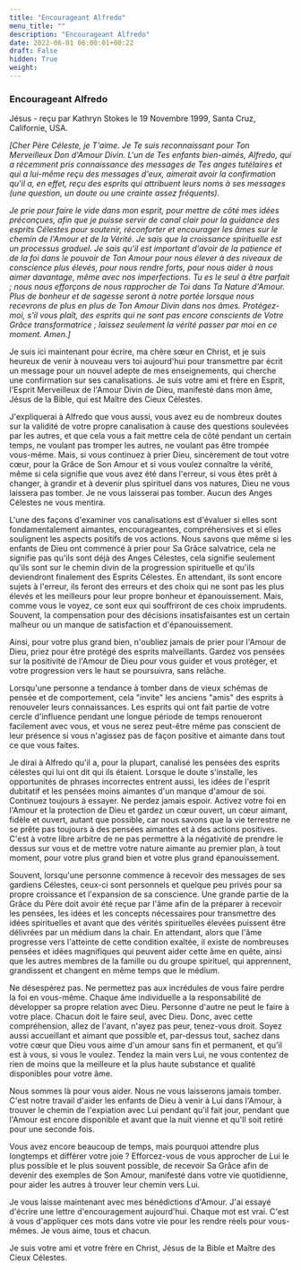 ```yaml
---
title: "Encourageant Alfredo"
menu_title: ""
description: "Encourageant Alfredo"
date: 2022-06-01 06:00:01+00:22
draft: False
hidden: True
weight:
---
```

### Encourageant Alfredo

Jésus - reçu par Kathryn Stokes le 19 Novembre 1999, Santa Cruz, Californie, USA.

*[Cher Père Céleste, je T'aime. Je Te suis reconnaissant pour Ton Merveilleux Don d'Amour Divin. L'un de Tes enfants bien-aimés, Alfredo, qui a récemment pris connaissance des messages de Tes anges tutélaires et qui a lui-même reçu des messages d'eux, aimerait avoir la confirmation qu'il a, en effet, reçu des esprits qui attribuent leurs noms à ses messages (une question, un doute ou une crainte assez fréquents).*

*Je prie pour faire le vide dans mon esprit, pour mettre de côté mes idées préconçues, afin que je puisse servir de canal clair pour la guidance des esprits Célestes pour soutenir, réconforter et encourager les âmes sur le chemin de l'Amour et de la Vérité. Je sais que la croissance spirituelle est un processus graduel. Je sais qu'il est important d'avoir de la patience et de la foi dans le pouvoir de Ton Amour pour nous élever à des niveaux de conscience plus élevés, pour nous rendre forts, pour nous aider à nous aimer davantage, même avec nos imperfections. Tu es le seul à être parfait ; nous nous efforçons de nous rapprocher de Toi dans Ta Nature d'Amour. Plus de bonheur et de sagesse seront à notre portée lorsque nous recevrons de plus en plus de Ton Amour Divin dans nos âmes. Protégez-moi, s'il vous plaît, des esprits qui ne sont pas encore conscients de Votre Grâce transformatrice ; laissez seulement la vérité passer par moi en ce moment. Amen.]*

Je suis ici maintenant pour écrire, ma chère sœur en Christ, et je suis heureux de venir à nouveau vers toi aujourd'hui pour transmettre par écrit un message pour un nouvel adepte de mes enseignements, qui cherche une confirmation sur ses canalisations. Je suis votre ami et frère en Esprit, l'Esprit Merveilleux de l'Amour Divin de Dieu, manifesté dans mon âme, Jésus de la Bible, qui est Maître des Cieux Célestes.

J'expliquerai à Alfredo que vous aussi, vous avez eu de nombreux doutes sur la validité de votre propre canalisation à cause des questions soulevées par les autres, et que cela vous a fait mettre cela de côté pendant un certain temps, ne voulant pas tromper les autres, ne voulant pas être trompée vous-même. Mais, si vous continuez à prier Dieu, sincèrement de tout votre cœur, pour la Grâce de Son Amour et si vous voulez connaître la vérité, même si cela signifie que vous avez été dans l'erreur, si vous êtes prêt à changer, à grandir et à devenir plus spirituel dans vos natures, Dieu ne vous laissera pas tomber. Je ne vous laisserai pas tomber. Aucun des Anges Célestes ne vous mentira.

L'une des façons d'examiner vos canalisations est d'évaluer si elles sont fondamentalement aimantes, encourageantes, compréhensives et si elles soulignent les aspects positifs de vos actions. Nous savons que même si les enfants de Dieu ont commencé à prier pour Sa Grâce salvatrice, cela ne signifie pas qu'ils sont déjà des Anges Célestes, cela signifie seulement qu'ils sont sur le chemin divin de la progression spirituelle et qu'ils deviendront finalement des Esprits Célestes. En attendant, ils sont encore sujets à l'erreur, ils feront des erreurs et des choix qui ne sont pas les plus élevés et les meilleurs pour leur propre bonheur et épanouissement. Mais, comme vous le voyez, ce sont eux qui souffriront de ces choix imprudents. Souvent, la compensation pour des décisions insatisfaisantes est un certain malheur ou un manque de satisfaction et d'épanouissement.

Ainsi, pour votre plus grand bien, n'oubliez jamais de prier pour l'Amour de Dieu, priez pour être protégé des esprits malveillants. Gardez vos pensées sur la positivité de l'Amour de Dieu pour vous guider et vous protéger, et votre progression vers le haut se poursuivra, sans relâche.

Lorsqu'une personne a tendance à tomber dans de vieux schémas de pensée et de comportement, cela "invite" les anciens "amis" des esprits à renouveler leurs connaissances. Les esprits qui ont fait partie de votre cercle d'influence pendant une longue période de temps renoueront facilement avec vous, et vous ne serez peut-être même pas conscient de leur présence si vous n'agissez pas de façon positive et aimante dans tout ce que vous faites.

Je dirai à Alfredo qu'il a, pour la plupart, canalisé les pensées des esprits célestes qui lui ont dit qui ils étaient. Lorsque le doute s'installe, les opportunités de phrases incorrectes entrent aussi, les idées de l'esprit dubitatif et les pensées moins aimantes d'un manque d'amour de soi. Continuez toujours à essayer. Ne perdez jamais espoir. Activez votre foi en l'Amour et la protection de Dieu et gardez un cœur ouvert, un cœur aimant, fidèle et ouvert, autant que possible, car nous savons que la vie terrestre ne se prête pas toujours à des pensées aimantes et à des actions positives. C'est à votre libre arbitre de ne pas permettre à la négativité de prendre le dessus sur vous et de mettre votre nature aimante au premier plan, à tout moment, pour votre plus grand bien et votre plus grand épanouissement.

Souvent, lorsqu'une personne commence à recevoir des messages de ses gardiens Célestes, ceux-ci sont personnels et quelque peu privés pour sa propre croissance et l'expansion de sa conscience. Une grande partie de la Grâce du Père doit avoir été reçue par l'âme afin de la préparer à recevoir les pensées, les idées et les concepts nécessaires pour transmettre des idées spirituelles et avant que des vérités spirituelles élevées puissent être délivrées par un médium dans la chair. En attendant, alors que l'âme progresse vers l'atteinte de cette condition exaltée, il existe de nombreuses pensées et idées magnifiques qui peuvent aider cette âme en quête, ainsi que les autres membres de la famille ou du groupe spirituel, qui apprennent, grandissent et changent en même temps que le médium.

Ne désespérez pas. Ne permettez pas aux incrédules de vous faire perdre la foi en vous-même. Chaque âme individuelle a la responsabilité de développer sa propre relation avec Dieu. Personne d'autre ne peut le faire à votre place. Chacun doit le faire seul, avec Dieu. Donc, avec cette compréhension, allez de l'avant, n'ayez pas peur, tenez-vous droit. Soyez aussi accueillant et aimant que possible et, par-dessus tout, sachez dans votre cœur que Dieu vous aime d'un amour sans fin et permanent, et qu'il est à vous, si vous le voulez. Tendez la main vers Lui, ne vous contentez de rien de moins que la meilleure et la plus haute substance et qualité disponibles pour votre âme.

Nous sommes là pour vous aider. Nous ne vous laisserons jamais tomber. C'est notre travail d'aider les enfants de Dieu à venir à Lui dans l'Amour, à trouver le chemin de l'expiation avec Lui pendant qu'il fait jour, pendant que l'Amour est encore disponible et avant que la nuit vienne et qu'Il soit retiré pour une seconde fois.

Vous avez encore beaucoup de temps, mais pourquoi attendre plus longtemps et différer votre joie ? Efforcez-vous de vous approcher de Lui le plus possible et le plus souvent possible, de recevoir Sa Grâce afin de devenir des exemples de Son Amour, manifesté dans votre vie quotidienne, pour aider les autres à trouver leur chemin vers Lui.

Je vous laisse maintenant avec mes bénédictions d'Amour. J'ai essayé d'écrire une lettre d'encouragement aujourd'hui. Chaque mot est vrai. C'est à vous d'appliquer ces mots dans votre vie pour les rendre réels pour vous-mêmes. Je vous aime, tous et chacun.

Je suis votre ami et votre frère en Christ, Jésus de la Bible et Maître des Cieux Célestes.

